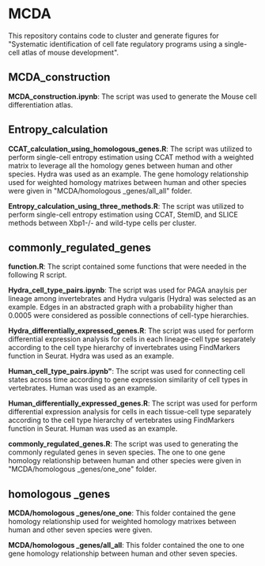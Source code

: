 # MCDA

This repository contains code to cluster and generate figures for "Systematic identification of cell fate regulatory programs using a single-cell atlas of mouse development".

## MCDA_construction

**MCDA_construction.ipynb**: The script was used to generate the Mouse cell differentiation atlas.


## Entropy_calculation

**CCAT_calculation_using_homologous_genes.R**: The script was utilized to perform single-cell entropy estimation using CCAT method with a weighted matrix to leverage all the homology genes between human and other species. Hydra was used as an example. The gene homology relationship used for weighted homology matrixes between human and other species were given in "MCDA/homologous _genes/all_all" folder.

**Entropy_calculation_using_three_methods.R**: The script was utilized to perform single-cell entropy estimation using CCAT, StemID, and SLICE methods between Xbp1-/- and wild-type cells per cluster.


## commonly_regulated_genes

**function.R**: The script contained some functions that were needed in the following R script.

**Hydra_cell_type_pairs.ipynb**: The script was used for PAGA anaylsis per lineage among invertebrates and Hydra vulgaris (Hydra) was selected as an example. Edges in an abstracted graph with a probability higher than 0.0005 were considered as possible connections of cell-type hierarchies. 


**Hydra_differentially_expressed_genes.R**: The script was used for perform differential expression analysis for cells in each lineage-cell type separately according to the cell type hierarchy of invertebrates using FindMarkers function in Seurat. Hydra was used as an example.


**Human_cell_type_pairs.ipynb"**: The script was used for connecting cell states across time according to gene expression similarity of cell types in vertebrates. Human was used as an example.


**Human_differentially_expressed_genes.R**: The script was used for perform differential expression analysis for cells in each tissue-cell type separately according to the cell type hierarchy of vertebrates using FindMarkers function in Seurat. Human was used as an example.


**commonly_regulated_genes.R**: The script was used to generating the commonly regulated genes in seven species. The one to one gene homology relationship between human and other species were given in "MCDA/homologous _genes/one_one" folder.



## homologous _genes

**MCDA/homologous _genes/one_one**: This folder contained the gene homology relationship used for weighted homology matrixes between human and other seven species were given.
 
**MCDA/homologous _genes/all_all**: This folder contained the one to one gene homology relationship between human and other seven species.

